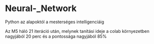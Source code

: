 # Neural-_Network
Python az alapoktól a mesterséges intelligenciáig

Az M5 háló 21 iteráció után, melynek tanítási ideje a colab környezetben nagyjából 20 perc és a pontossága nagyjából 85%
